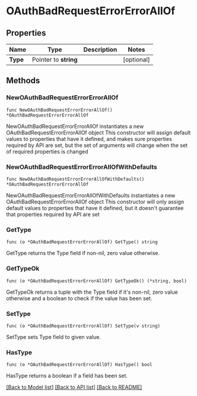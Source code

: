 # OAuthBadRequestErrorErrorAllOf

## Properties

Name | Type | Description | Notes
------------ | ------------- | ------------- | -------------
**Type** | Pointer to **string** |  | [optional] 

## Methods

### NewOAuthBadRequestErrorErrorAllOf

`func NewOAuthBadRequestErrorErrorAllOf() *OAuthBadRequestErrorErrorAllOf`

NewOAuthBadRequestErrorErrorAllOf instantiates a new OAuthBadRequestErrorErrorAllOf object
This constructor will assign default values to properties that have it defined,
and makes sure properties required by API are set, but the set of arguments
will change when the set of required properties is changed

### NewOAuthBadRequestErrorErrorAllOfWithDefaults

`func NewOAuthBadRequestErrorErrorAllOfWithDefaults() *OAuthBadRequestErrorErrorAllOf`

NewOAuthBadRequestErrorErrorAllOfWithDefaults instantiates a new OAuthBadRequestErrorErrorAllOf object
This constructor will only assign default values to properties that have it defined,
but it doesn't guarantee that properties required by API are set

### GetType

`func (o *OAuthBadRequestErrorErrorAllOf) GetType() string`

GetType returns the Type field if non-nil, zero value otherwise.

### GetTypeOk

`func (o *OAuthBadRequestErrorErrorAllOf) GetTypeOk() (*string, bool)`

GetTypeOk returns a tuple with the Type field if it's non-nil, zero value otherwise
and a boolean to check if the value has been set.

### SetType

`func (o *OAuthBadRequestErrorErrorAllOf) SetType(v string)`

SetType sets Type field to given value.

### HasType

`func (o *OAuthBadRequestErrorErrorAllOf) HasType() bool`

HasType returns a boolean if a field has been set.


[[Back to Model list]](../README.md#documentation-for-models) [[Back to API list]](../README.md#documentation-for-api-endpoints) [[Back to README]](../README.md)


